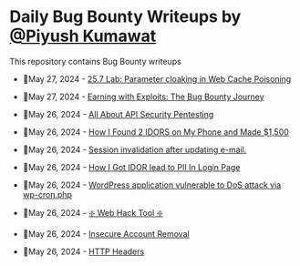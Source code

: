 # Daily Bug Bounty Writeups by [@Piyush Kumawat](https://twitter.com/piyush_supiy) 
This repository contains Bug Bounty writeups

<!-- BLOG-POST-LIST:START -->
 - 💯May 27, 2024 - [25.7 Lab: Parameter cloaking in Web Cache Poisoning](https://cyberw1ng.medium.com/25-7-lab-parameter-cloaking-in-web-cache-poisoning-ee64feeb01c1?source=rss------bug_bounty-5) 

 - 💯May 27, 2024 - [Earning with Exploits: The Bug Bounty Journey](https://deepseng.medium.com/earning-with-exploits-the-bug-bounty-journey-9d864743c011?source=rss------bug_bounty-5) 

 - 💯May 26, 2024 - [All About API Security Pentesting](https://infosecwriteups.com/all-about-api-security-pentesting-60dba50e2766?source=rss------bug_bounty-5) 

 - 💯May 26, 2024 - [How I Found 2 IDORS on My Phone and Made $1,500](https://medium.com/@zack0x01_/how-i-found-2-idors-on-my-phone-and-made-1-500-8b088f5b28db?source=rss------bug_bounty-5) 

 - 💯May 26, 2024 - [Session invalidation after updating e-mail.](https://medium.com/@siyamhassan.main/session-invalidation-after-updating-e-mail-f03c8bb1fb0c?source=rss------bug_bounty-5) 

 - 💯May 26, 2024 - [How I Got IDOR lead to PII In Login Page](https://medium.com/@shari7a0x/how-i-got-idor-lead-to-pii-in-login-page-12135f661c77?source=rss------bug_bounty-5) 

 - 💯May 26, 2024 - [WordPress application vulnerable to DoS attack via wp-cron.php](https://medium.com/@saeidmicro/wordpress-application-vulnerable-to-dos-attack-via-wp-cron-php-da521e854fe5?source=rss------bug_bounty-5) 

 - 💯May 26, 2024 - [❇️ Web Hack Tool ❇️](https://medium.com/@logicTech/%EF%B8%8F-web-hack-tool-%EF%B8%8F-0123843704ed?source=rss------bug_bounty-5) 

 - 💯May 26, 2024 - [Insecure Account Removal](https://medium.com/@saeidmicro/insecure-account-removal-867357ad9a08?source=rss------bug_bounty-5) 

 - 💯May 26, 2024 - [HTTP Headers](https://medium.com/@Zephyr_Night/http-headers-958a5d73ffd6?source=rss------bug_bounty-5) 
<!-- BLOG-POST-LIST:END -->
